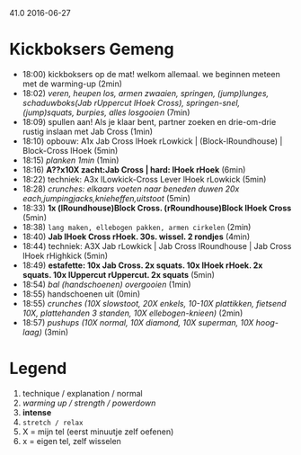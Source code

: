 41.0 2016-06-27 

# Kickboksers Gemeng

  - 18:00) kickboksers op de mat! welkom allemaal. we beginnen meteen met de warming-up (2min)
  - 18:02) _veren, heupen los, armen zwaaien, springen, (jump)lunges, schaduwboks(Jab rUppercut lHoek Cross), springen-snel, (jump)squats, burpies, alles losgooien_ (7min)
  - 18:09) spullen aan! Als je klaar bent, partner zoeken en drie-om-drie rustig inslaan met Jab Cross (1min)
  - 18:10) opbouw: A1x Jab Cross lHoek rLowkick | (Block-lRoundhouse) | Block-Cross lHoek  (5min)
  - 18:15) _planken 1min_ (1min)
  - 18:16) **A??x10X zacht:Jab Cross | hard: lHoek rHoek** (6min)
  - 18:22) techniek: A3x lLowkick-Cross Lever lHoek rLowkick (5min)
  - 18:28) _crunches: elkaars voeten naar beneden duwen 20x each,jumpingjacks,knieheffen,uitstoot_ (5min)
  - 18:33) **1x (lRoundhouse)Block Cross. (rRoundhouse)Block lHoek Cross** (5min)
  - 18:38) `lang maken, ellebogen pakken, armen cirkelen` (2min)
  - 18:40) **Jab lHoek Cross rHoek. 30s. wissel. 2 rondjes** (4min)
  - 18:44) techniek: A3X Jab rLowkick | Jab Cross lRoundhouse | Jab Cross lHoek rHighkick (5min)
  - 18:49) **estafette: 10x Jab Cross. 2x squats. 10x lHoek rHoek. 2x squats. 10x lUppercut rUppercut. 2x squats** (5min)
  - 18:54) _bal (handschoenen) overgooien_ (1min)
  - 18:55) handschoenen uit (0min)
  - 18:55) _crunches (10X slowstoot, 20X enkels, 10-10X plattikken, fietsend 10X, plattehanden 3 standen, 10X ellebogen-knieen)_ (2min)
  - 18:57) _pushups (10X normal, 10X diamond, 10X superman, 10X hoog-laag)_ (3min)

# Legend

 1. technique / explanation / normal
 1. _warming up / strength / powerdown_
 1. **intense**
 1. `stretch / relax`
 1. X = mijn tel (eerst minuutje zelf oefenen)
 1. x = eigen tel, zelf wisselen
